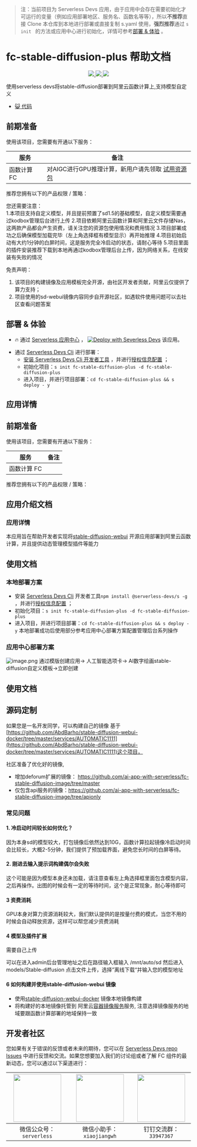 
> 注：当前项目为 Serverless Devs 应用，由于应用中会存在需要初始化才可运行的变量（例如应用部署地区、服务名、函数名等等），所以**不推荐**直接 Clone 本仓库到本地进行部署或直接复制 s.yaml 使用，**强烈推荐**通过 `s init ` 的方法或应用中心进行初始化，详情可参考[部署 & 体验](#部署--体验) 。

# fc-stable-diffusion-plus 帮助文档
<p align="center" class="flex justify-center">
    <a href="https://www.serverless-devs.com" class="ml-1">
    <img src="http://editor.devsapp.cn/icon?package=fc-stable-diffusion-plus&type=packageType">
  </a>
  <a href="http://www.devsapp.cn/details.html?name=fc-stable-diffusion-plus" class="ml-1">
    <img src="http://editor.devsapp.cn/icon?package=fc-stable-diffusion-plus&type=packageVersion">
  </a>
  <a href="http://www.devsapp.cn/details.html?name=fc-stable-diffusion-plus" class="ml-1">
    <img src="http://editor.devsapp.cn/icon?package=fc-stable-diffusion-plus&type=packageDownload">
  </a>
</p>

<description>

使用serverless devs将stable-diffusion部署到阿里云函数计算上,支持模型自定义

</description>

<codeUrl>

- [:smiley_cat: 代码](https://github.com/devsapp/fc-stable-diffuson)

</codeUrl>
<preview>



</preview>


## 前期准备

使用该项目，您需要有开通以下服务：

<service>



| 服务 |  备注  |
| --- |  --- |
| 函数计算 FC |  对AIGC进行GPU推理计算，新用户请先领取 <a href="https://free.aliyun.com/?product=9555928&crowd=personal" _blank="target">试用资源包</a> |

</service>

推荐您拥有以下的产品权限 / 策略：
<auth>
</auth>

<remark>

您还需要注意：   
1.本项目支持自定义模型，并且提前预置了sd1.5的基础模型，自定义模型需要通过kodbox管理后台进行上传
2.项目依赖阿里云函数计算和阿里云文件存储Nas，这两款产品都会产生资费，请关注您的资源包使用情况和费用情况
3.项目部署成功之后确保模型加载完毕（左上角选择框有模型显示）再开始推理
4.项目初始启动有大约1分钟的白屏时间，这是服务完全冷启动的状态，请耐心等待
5.项目里面的插件安装推荐下载到本地再通过kodbox管理后台上传，因为网络关系，在线安装有失败的情况

</remark>

<disclaimers>

免责声明：   
1. 该项目的构建镜像及应用模板完全开源，由社区开发者贡献，阿里云仅提供了算力支持；
2. 项目使用的sd-webui镜像内容同步自开源社区，如遇软件使用问题可以去社区查看问题答案

</disclaimers>

## 部署 & 体验

<appcenter>
   
- :fire: 通过 [Serverless 应用中心](https://fcnext.console.aliyun.com/applications/create?template=fc-stable-diffusion-plus) ，
  [![Deploy with Severless Devs](https://img.alicdn.com/imgextra/i1/O1CN01w5RFbX1v45s8TIXPz_!!6000000006118-55-tps-95-28.svg)](https://fcnext.console.aliyun.com/applications/create?template=fc-stable-diffusion-plus) 该应用。
   
</appcenter>
<deploy>
    
- 通过 [Serverless Devs Cli](https://www.serverless-devs.com/serverless-devs/install) 进行部署：
  - [安装 Serverless Devs Cli 开发者工具](https://www.serverless-devs.com/serverless-devs/install) ，并进行[授权信息配置](https://docs.serverless-devs.com/fc/config) ；
  - 初始化项目：`s init fc-stable-diffusion-plus -d fc-stable-diffusion-plus `
  - 进入项目，并进行项目部署：`cd fc-stable-diffusion-plus && s deploy - y`
   
</deploy>

## 应用详情

<appdetail id="flushContent">

## 前期准备

使用该项目，您需要有开通以下服务：


| 服务      | 备注 |
| ------- | -- |
| 函数计算 FC |    |


推荐您拥有以下的产品权限 / 策略：

## 应用介绍文档
### 应用详情
本应用旨在帮助开发者实现将[stable-diffusion-webui](https://github.com/AUTOMATIC1111/stable-diffusion-webui) 开源应用部署到阿里云函数计算，并且提供动态管理模型插件等能力

## 使用文档
### 本地部署方案
  - 安装 [Serverless Devs Cli](https://www.serverless-devs.com/serverless-devs/install)  开发者工具`npm install @serverless-devs/s -g`
    ，并进行[授权信息配置](https://docs.serverless-devs.com/fc/config) ；
  - 初始化项目：`s init fc-stable-diffusion-plus -d fc-stable-diffusion-plus`
  - 进入项目，并进行项目部署：`cd fc-stable-diffusion-plus && s deploy - y`
本地部署成功后使用部分参考应用中心部署方案配置管理后台系列操作

### 应用中心部署方案

![image.png](https://intranetproxy.alipay.com/skylark/lark/0/2023/png/13970/1683461638633-942efd24-2edf-41bd-8654-89f115e348ae.png#clientId=u03391672-5bf6-4&from=paste&height=895&id=u334249e9&originHeight=1790&originWidth=3548&originalType=binary&ratio=2&rotation=0&showTitle=false&size=2234309&status=done&style=none&taskId=u76368d40-2f09-4f3b-a3e4-de7f5e8485b&title=&width=1774)
通过模版创建应用-> 人工智能选项卡-> AI数字绘画stable-diffusion自定义模板->立即创建

</appdetail>

## 使用文档

<usedetail id="flushContent">

## 源码定制
如果您是一名开发同学，可以构建自己的镜像
基于[https://github.com/AbdBarho/stable-diffusion-webui-docker/tree/master/services/AUTOMATIC1111](https://github.com/AbdBarho/stable-diffusion-webui-docker/tree/master/services/AUTOMATIC1111)这个项目，

社区准备了优化好的镜像,
+ 增加deforum扩展的镜像： https://github.com/ai-app-with-serverless/fc-stable-diffusion-image/tree/master
+ 仅包含api服务的镜像：https://github.com/ai-app-with-serverless/fc-stable-diffusion-image/tree/apionly

### 常见问题

#### 1. 冷启动时间较长如何优化？

因为本身sd的模型较大，打包镜像后依然达到10G，函数计算拉起镜像冷启动时间会比较长，大概2-5分钟，我们提供了预加载界面，避免您长时间的白屏等待。

#### 2. 刚进去输入提示词构建偶尔会失败

这个可能是因为模型本身还未加载，请注意查看左上角选择框里面包含模型内容，之后再操作。出图的时候会有一定的等待时间，这个是正常现象，耐心等待即可

#### 3 资费消耗

GPU本身对算力资源消耗较大，我们默认提供的是按量付费的模式，当您不用的时候会自动释放资源，这样可以帮您减少资费消耗

#### 4 模型及插件扩展

需要自己上传

可以在进入admin后台管理地址之后在路径输入框输入
/mnt/auto/sd
然后进入models/Stable-diffusion 点击文件上传，选择”离线下载“并输入您的模型地址

#### 6 如何构建并使用stable-diffusion-webui 镜像

- 使用[stable-diffusion-webui-docker](https://github.com/AbdBarho/stable-diffusion-webui-docker)
  镜像本地镜像构建
- 将构建好的本地镜像托管到
  阿里云[容器镜像服务](https://help.aliyun.com/document_detail/257112.html?spm=a2c4g.410107.0.0.5b4036b9BUO0T5)服务,
  注意选择镜像服务的地域要跟函数计算部署的地域保持一致

</usedetail>


<devgroup>


## 开发者社区

您如果有关于错误的反馈或者未来的期待，您可以在 [Serverless Devs repo Issues](https://github.com/serverless-devs/serverless-devs/issues) 中进行反馈和交流。如果您想要加入我们的讨论组或者了解 FC 组件的最新动态，您可以通过以下渠道进行：

<p align="center">  

| <img src="https://serverless-article-picture.oss-cn-hangzhou.aliyuncs.com/1635407298906_20211028074819117230.png" width="130px" > | <img src="https://serverless-article-picture.oss-cn-hangzhou.aliyuncs.com/1635407044136_20211028074404326599.png" width="130px" > | <img src="https://serverless-article-picture.oss-cn-hangzhou.aliyuncs.com/1635407252200_20211028074732517533.png" width="130px" > |
| --------------------------------------------------------------------------------------------------------------------------------- | --------------------------------------------------------------------------------------------------------------------------------- | --------------------------------------------------------------------------------------------------------------------------------- |
| <center>微信公众号：`serverless`</center>                                                                                         | <center>微信小助手：`xiaojiangwh`</center>                                                                                        | <center>钉钉交流群：`33947367`</center>                                                                                           |
</p>
</devgroup>
